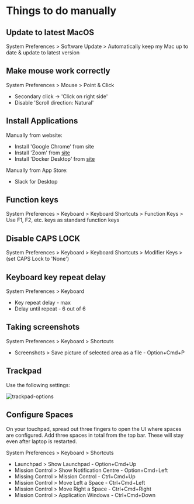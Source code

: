 # Things to do manually
## Update to latest MacOS
System Preferences > Software Update > Automatically keep my Mac up to date & update to latest version

## Make mouse work correctly
System Preferences > Mouse > Point & Click  
 * Secondary click -> 'Click on right side'  
 * Disable 'Scroll direction: Natural'  

## Install Applications
Manually from website:
 * Install 'Google Chrome' from site
 * Install 'Zoom' from [site](https://zoom.us/download)  
 * Install 'Docker Desktop' from [site](https://docs.docker.com/desktop/mac/install/)

Manually from App Store:
 * Slack for Desktop

## Function keys
System Preferences > Keyboard > Keyboard Shortcuts > Function Keys > Use F1, F2, etc. keys as standard function keys

## Disable CAPS LOCK
System Preferences > Keyboard > Keyboard Shortcuts > Modifier Keys > (set CAPS Lock to 'None')

## Keyboard key repeat delay
System Preferences > Keyboard
 * Key repeat delay - max
 * Delay until repeat - 6 out of 6

## Taking screenshots
System Preferences > Keyboard > Shortcuts
 * Screenshots > Save picture of selected area as a file - Option+Cmd+P

## Trackpad
Use the following settings:

![trackpad-options](https://user-images.githubusercontent.com/7642330/172181762-78e1652d-373a-475a-a964-d56cd23f6c49.png)


## Configure Spaces
On your touchpad, spread out three fingers to open the UI where spaces are configured.
Add three spaces in total from the top bar. These will stay even after laptop is restarted.

System Preferences > Keyboard > Shortcuts
 * Launchpad > Show Launchpad - Option+Cmd+Up 
 * Mission Control > Show Notification Centre - Option+Cmd+Left
 * Missing Control > Mission Control - Ctrl+Cmd+Up
 * Mission Control > Move Left a Space - Ctrl+Cmd+Left
 * Mission Control > Move Right a Space - Ctrl+Cmd+Right
 * Mission Control > Application Windows - Ctrl+Cmd+Down
